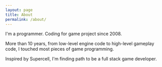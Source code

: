 ```yaml
---
layout: page
title: About
permalink: /about/
---
```


I'm a programmer. Coding for game project since 2008.

More than 10 years, from low-level engine code to high-level gameplay code, I touched most pieces of game programming.

Inspired by Supercell, I'm finding path to be a full stack game developer.

